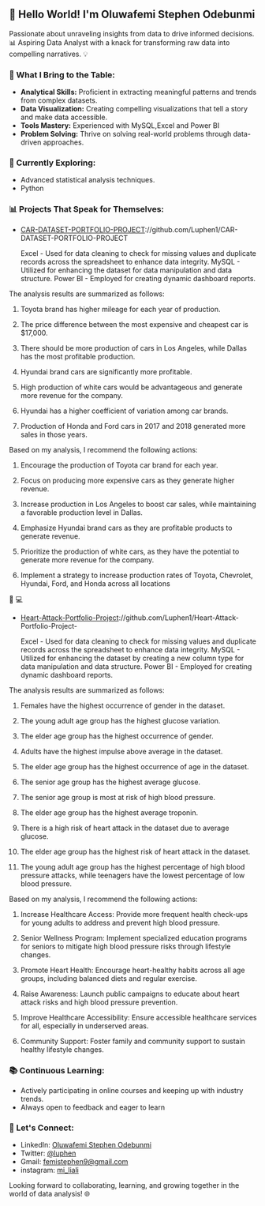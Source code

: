 

## 👋 Hello World! I'm Oluwafemi Stephen Odebunmi 

Passionate about unraveling insights from data to drive informed decisions. 📊 Aspiring Data Analyst with a knack for transforming raw data into compelling narratives. 💡

### 🚀 What I Bring to the Table:

- **Analytical Skills:** Proficient in extracting meaningful patterns and trends from complex datasets.
- **Data Visualization:** Creating compelling visualizations that tell a story and make data accessible.
- **Tools Mastery:** Experienced with MySQL,Excel and Power BI
- **Problem Solving:** Thrive on solving real-world problems through data-driven approaches.

### 🌱 Currently Exploring:

- Advanced statistical analysis techniques.
- Python 

### 📊 Projects That Speak for Themselves:

- [CAR-DATASET-PORTFOLIO-PROJECT](https)://github.com/Luphen1/CAR-DATASET-PORTFOLIO-PROJECT
 
	Excel - Used for data cleaning to check for missing values and duplicate records across the spreadsheet to enhance data integrity.
	MySQL - Utilized for enhancing the dataset for data manipulation and data structure.
	Power BI - Employed for creating dynamic dashboard reports.

The analysis results are summarized as follows:

1.	Toyota brand has higher mileage for each year of production.
   
2.	The price difference between the most expensive and cheapest car is $17,000.

3.	There should be more production of cars in Los Angeles, while Dallas has the most profitable production.
	
4.	Hyundai brand cars are significantly more profitable.
	
5.	High production of white cars would be advantageous and generate more revenue for the company.
	
6.	Hyundai has a higher coefficient of variation among car brands.
	
7.	Production of Honda and Ford cars in 2017 and 2018 generated more sales in those years.
	
Based on my analysis, I recommend the following actions:

1. Encourage the production of Toyota car brand for each year.
   
2. Focus on producing more expensive cars as they generate higher revenue.
   
3. Increase production in Los Angeles to boost car sales, while maintaining a favorable production level in Dallas.
   
4. Emphasize Hyundai brand cars as they are profitable products to generate revenue.
   
5. Prioritize the production of white cars, as they have the potential to generate more revenue for the company.

6. Implement a strategy to increase production rates of Toyota, Chevrolet, Hyundai, Ford, and Honda across all locations




🚗 💻

- [Heart-Attack-Portfolio-Project](https)://github.com/Luphen1/Heart-Attack-Portfolio-Project-

	Excel - Used for data cleaning to check for missing values and duplicate records across the spreadsheet to enhance data integrity.
	MySQL - Utilized for enhancing the dataset by creating a new column type for data manipulation and data structure.
	Power BI - Employed for creating dynamic dashboard reports.

The analysis results are summarized as follows:

1.	Females have the highest occurrence of gender in the dataset.
   
2.	The young adult age group has the highest glucose variation.
	
3.	The elder age group has the highest occurrence of gender.
	
4.	Adults have the highest impulse above average in the dataset.
	
5.	The elder age group has the highest occurrence of age in the dataset.
	
6.	The senior age group has the highest average glucose.
	
7.	The senior age group is most at risk of high blood pressure.
	
8.	The elder age group has the highest average troponin.
	
9.	There is a high risk of heart attack in the dataset due to average glucose.
	
10.	The elder age group has the highest risk of heart attack in the dataset.
	
11.	The young adult age group has the highest percentage of high blood pressure attacks, while teenagers have the lowest percentage of low blood pressure.


Based on my analysis, I recommend the following actions:

1. Increase Healthcare Access: Provide more frequent health check-ups for young adults to address and prevent high blood pressure.
   
2. Senior Wellness Program: Implement specialized education programs for seniors to mitigate high blood pressure risks through lifestyle changes.

3. Promote Heart Health: Encourage heart-healthy habits across all age groups, including balanced diets and regular exercise.

4. Raise Awareness: Launch public campaigns to educate about heart attack risks and high blood pressure prevention.

5. Improve Healthcare Accessibility: Ensure accessible healthcare services for all, especially in underserved areas.

6. Community Support: Foster family and community support to sustain healthy lifestyle changes.






### 📚 Continuous Learning:

- Actively participating in online courses and keeping up with industry trends.
- Always open to feedback and eager to learn 
### 🤝 Let's Connect:

- LinkedIn: [Oluwafemi Stephen Odebunmi ](#www.linkedin.com/in/oluwafemi-odebunmi-666955245)
- Twitter: [@luphen](link-to-twitter)
- Gmail: [femistephen9@gmail.com](#femistephen9@gmail.com)
- instagram: [mi_liali](#mi_liali)
  

Looking forward to collaborating, learning, and growing together in the world of data analysis! 🌐


